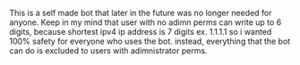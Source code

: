 This is a self made bot that later in the future was no longer needed for anyone. Keep in my mind that user with no adimn perms can write up to 6 digits,
because shortest ipv4 ip address is 7 digits ex. 1.1.1.1 so i wanted 100% safety for everyone who uses the bot.
instead, everything that the bot can do is excluded to users with adimnistrator perms.
